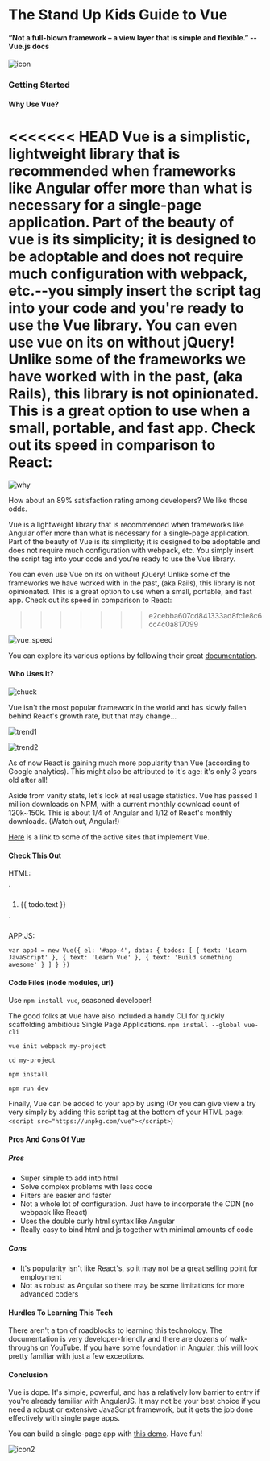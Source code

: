 # The Stand Up Kids Guide to Vue
#### “Not a full-blown framework – a view layer that is simple and flexible.” --Vue.js docs

![icon](./app/assets/images/vue-icon.jpeg)

### Getting Started

#### Why Use Vue?
<<<<<<< HEAD
Vue is a simplistic, lightweight library that is recommended when frameworks like Angular offer more than what is necessary for a single-page application. Part of the beauty of vue is its simplicity; it is designed to be adoptable and does not require much configuration with webpack, etc.--you simply insert the script tag into your code and you're ready to use the Vue library. You can even use vue on its on without jQuery! Unlike some of the frameworks we have worked with in the past, (aka Rails), this library is not opinionated. This is a great option to use when a small, portable, and fast app. Check out its speed in comparison to React:
=======

![why](https://media.giphy.com/media/n9tdoAI1FcwqA/giphy.gif)

How about an 89% satisfaction rating among developers? We like those odds.

Vue is a lightweight library that is recommended when frameworks like Angular offer more than what is necessary for a single-page application. Part of the beauty of Vue is its simplicity; it is designed to be adoptable and does not require much configuration with webpack, etc. You simply insert the script tag into your code and you’re ready to use the Vue library.

You can even use Vue on its on without jQuery! Unlike some of the frameworks we have worked with in the past, (aka Rails), this library is not opinionated. This is a great option to use when a small, portable, and fast app. Check out its speed in comparison to React:
>>>>>>> e2cebba607cd841333ad8fc1e8c6cc4c0a817099

![vue_speed](./app/assets/images/vue_speed.png)

You can explore its various options by following their great [documentation](https://vuejs.org/v2/guide/).

#### Who Uses It?
![chuck](https://media.giphy.com/media/3o7btQqC3dIlJNf5zW/giphy.gif)

Vue isn't the most popular framework in the world and has slowly fallen behind React's growth rate, but that may change...

![trend1](./app/assets/images/2017_trend_graph.png)

![trend2](./app/assets/images/last_year_trend_graph.png)

As of now React is gaining much more popularity than Vue (according to Google analytics). This might also be attributed to it's age: it's only 3 years old after all!

Aside from vanity stats, let's look at real usage statistics. Vue has passed 1 million downloads on NPM, with a current monthly download count of 120k~150k. This is about 1/4 of Angular and 1/12 of React's monthly downloads. (Watch out, Angular!)

[Here](href="https://github.com/vuejs/awesome-vue#commercial-products") is a link to some of the active sites that implement Vue.

#### Check This Out
HTML:

`<div id="app-4">
   <ol>
   <li v-for="todo in todos">
      {{ todo.text }}
    </li>
  </ol>
</div>`

APP.JS:

`var app4 = new Vue({
  el: '#app-4',
  data: {
    todos: [
      { text: 'Learn JavaScript' },
      { text: 'Learn Vue' },
      { text: 'Build something awesome' }
    ]
  }
})`

#### Code Files (node modules, url)
Use `npm install vue`, seasoned developer!

The good folks at Vue have also included a handy CLI for quickly scaffolding ambitious Single Page Applications.
`npm install --global vue-cli`

 `vue init webpack my-project`

 `cd my-project`

 `npm install`

 `npm run dev`

Finally, Vue can be added to your app by using (Or you can give view a try very simply by adding this script tag at the bottom of your HTML page: `<script src="https://unpkg.com/vue"></script>`)

#### Pros And Cons Of Vue

##### Pros
<ul>
  <li>Super simple to add into html</li>
  <li>Solve complex problems with less code</li>
  <li>Filters are easier and faster</li>
  <li>Not a whole lot of configuration. Just have to incorporate the CDN (no webpack like React)</li>
  <li>Uses the double curly html syntax like Angular</li>
  <li>Really easy to bind html and js together with minimal amounts of code</li>
</ul>

##### Cons
<ul>
  <li>It's popularity isn't like React's, so it may not be a great selling point for employment</li>
  <li>Not as robust as Angular so there may be some limitations for more advanced coders</li>
</ul>

#### Hurdles To Learning This Tech

There aren't a ton of roadblocks to learning this technology. The documentation is very developer-friendly and there are dozens of walk-throughs on YouTube. If you have some foundation in Angular, this will look pretty familiar with just a few exceptions.

#### Conclusion

Vue is dope. It's simple, powerful, and has a relatively low barrier to entry if you're already familiar with AngularJS. It may not be your best choice if you need a robust or extensive JavaScript framework, but it gets the job done effectively with single page apps.

You can build a single-page app with [this demo](https://scotch.io/tutorials/build-an-app-with-vue-js-a-lightweight-alternative-to-angularjs). Have fun!

![icon2](./app/assets/images/vue-icon2.png)
